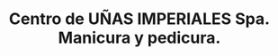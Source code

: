 ---
title: "Centro de UÑAS IMPERIALES Spa. Manicura y pedicura."
url: /tarragona/centro-de-unas-imperiales-spa-manicura-y-pedicura/
shop: cosméticos
---